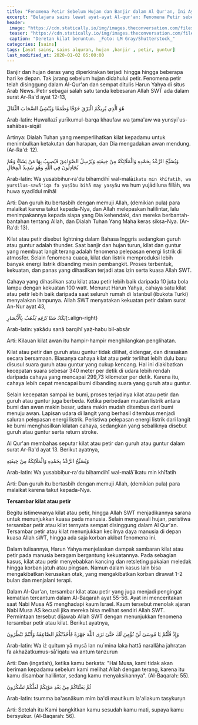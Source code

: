 ```yaml
---
title: "Fenomena Petir Sebelum Hujan dan Banjir dalam Al Qur'an, Ini Ayatnya"
excerpt: "Belajara sains lewat ayat-ayat Al-qur'an: Fenomena Petir sebelum datang hujan dan banjir"
header:
 image: "https://cdn.statically.io/img/images.theconversation.com/files/254980/original/file-20190122-100282-1y9bwkl.jpg?format=webp"
 teaser: "https://cdn.statically.io/img/images.theconversation.com/files/254980/original/file-20190122-100282-1y9bwkl.jpg?w=480"
 caption: "Deretan kilat beruntun. _Foto: LM Gray/Shutterstock_"
categories: [sains]
tags: [ayat sains, sains alquran, hujan ,banjir , petir, guntur]
last_modified_at: 2020-01-02 05:00:00
---
```

Banjir dan hujan deras yang diperkirakan terjadi hingga hingga beberapa hari ke depan. Tak jarang sebelum hujan didahului petir. Fenomena petir telah disinggung dalam Al-Qur'an dan sempat ditulis Harun Yahya di situs Arab News. Petir sebagai salah satu tanda kebesaran Allah SWT ada dalam surat Ar-Ra'd ayat 12-13,

هُوَ الَّذِي يُرِيكُمُ الْبَرْقَ خَوْفًا وَطَمَعًا وَيُنْشِئُ السَّحَابَ الثِّقَالَ

Arab-latin: Huwallazī yurīkumul-barqa khaufaw wa ṭama'aw wa yunsyi`us-sahābas-siqāl

Artinya: Dialah Tuhan yang memperlihatkan kilat kepadamu untuk menimbulkan ketakutan dan harapan, dan Dia mengadakan awan mendung. (Ar-Ra'd: 12).

وَيُسَبِّحُ الرَّعْدُ بِحَمْدِهِ وَالْمَلَائِكَةُ مِنْ خِيفَتِهِ وَيُرْسِلُ الصَّوَاعِقَ فَيُصِيبُ بِهَا مَنْ يَشَاءُ وَهُمْ يُجَادِلُونَ فِي اللَّهِ وَهُوَ شَدِيدُ الْمِحَالِ

Arab-latin: Wa yusabbihur-ra'du bihamdihī wal-malā`ikatu min khīfatih, wa yursilus-sawā'iqa fa yuṣību bihā may yasyā`u wa hum yujādiluna fillāh, wa huwa syadīdul mihāl

Arti: Dan guruh itu bertasbih dengan memuji Allah, (demikian pula) para malaikat karena takut kepada-Nya, dan Allah melepaskan halilintar, lalu menimpakannya kepada siapa yang Dia kehendaki, dan mereka berbantah-bantahan tentang Allah, dan Dialah Tuhan Yang Maha keras siksa-Nya. (Ar-Ra'd: 13).

Kilat atau petir disebut lightning dalam Bahasa Inggris sedangkan guruh atau guntur adalah thunder. Saat banjir dan hujan turun, kilat dan guntur yang membuat langit terang adalah fenomena pelepasan energi listrik di atmosfer. Selain fenomena cuaca, kilat dan listrik memproduksi lebih banyak energi listrik dibanding mesin pembangkit. Proses terbentuk, kekuatan, dan panas yang dihasilkan terjadi atas izin serta kuasa Allah SWT.

Cahaya yang dihasilkan satu kilat atau petir lebih baik daripada 10 juta bola lampu dengan kekuatan 100 watt. Menurut Harun Yahya, cahaya satu kilat atau petir lebih baik daripada saat seluruh rumah di Istanbul (ibukota Turki) menyalakan lampunya. Allah SWT menyatakan kekuatan petir dalam surat An-Nur ayat 43,

_يَكَادُ سَنَا بَرْقِهِ يَذْهَبُ بِالْأَبْصَارِ_{:.align-right}

Arab-latin: yakādu sanā barqihī yaż-habu bil-absār

Arti: Kilauan kilat awan itu hampir-hampir menghilangkan penglihatan.

Kilat atau petir dan guruh atau guntur tidak dilihat, didengar, dan dirasakan secara bersamaan. Biasanya cahaya kilat atau petir terlihat lebih dulu baru disusul suara guruh atau guntur yang cukup kencang. Hal ini diakibatkan kecepatan suara sebesar 340 meter per detik di udara lebih rendah daripada cahaya yang mencapai 299,73 kilometer per detik. Karena itu, cahaya lebih cepat mencapai bumi dibanding suara yang guruh atau guntur.

Selain kecepatan sampai ke bumi, proses terjadinya kilat atau petir dan guruh atau guntur juga berbeda. Ketika perbedaan muatan listrik antara bumi dan awan makin besar, udara makin mudah ditembus dari bumi menuju awan. Lapisan udara di langit yang berhasil ditembus menjadi saluran pelepasan energi listrik. Peristiwa pelepasan energi listrik dari langit ke bumi menghasilkan kilatan cahaya, sedangkan yang sebaliknya disebut guruh atau guntur serta return stroke.

Al Qur'an membahas seputar kilat atau petir dan guruh atau guntur dalam surat Ar-Ra'd ayat 13. Berikut ayatnya,

وَيُسَبِّحُ الرَّعْدُ بِحَمْدِهِ وَالْمَلَائِكَةُ مِنْ خِيفَتِهِ

Arab-latin: Wa yusabbiḥur-ra'du biḥamdihī wal-malā`ikatu min khīfatih

Arti: Dan guruh itu bertasbih dengan memuji Allah, (demikian pula) para malaikat karena takut kepada-Nya.

**Tersambar kilat atau petir**

Begitu istimewanya kilat atau petir, hingga Allah SWT menjadikannya sarana untuk menunjukkan kuasa pada manusia. Selain mengawali hujan, peristiwa tersambar petir atau kilat ternyata sempat disinggung dalam Al Qur'an. Tersambar petir atau kilat menunjukkan kecilnya daya manusia di depan kuasa Allah sWT, hingga ada saja korban akibat fenomena ini.

Dalam tulisannya, Harun Yahya menjelaskan dampak sambaran kilat atau petir pada manusia beragam bergantung kekuatannya. Pada sebagian kasus, kilat atau petir menyebabkan kancing dan retsleting pakaian meledak hingga korban jatuh atau pingsan. Namun dalam kasus lain bisa mengakibatkan kerusakan otak, yang mengakibatkan korban dirawat 1-2 bulan dan menjalani terapi.

Dalam Al-Qur'an, tersambar kilat atau petir yang juga menjadi pengingat kematian tercantum dalam Al-Baqarah ayat 55-56. Ayat ini menceritakan saat Nabi Musa AS menghadapi kaum Israel. Kaum tersebut menolak ajaran Nabi Musa AS kecuali jika mereka bisa melihat sendiri Allah SWT. Permintaan tersebut dijawab Allah SWT dengan menunjukkan fenomena tersambar petir atau kilat. Berikut ayatnya,

وَإِذْ قُلْتُمْ يَا مُوسَىٰ لَنْ نُؤْمِنَ لَكَ حَتَّىٰ نَرَى اللَّهَ جَهْرَةً فَأَخَذَتْكُمُ الصَّاعِقَةُ وَأَنْتُمْ تَنْظُرُونَ

Arab-latin: Wa iż qultum yā mụsā lan nu`mina laka hattā narallāha jahratan fa akhażatkumus-sā'iqatu wa antum tanzurun

Arti: Dan (ingatlah), ketika kamu berkata: "Hai Musa, kami tidak akan beriman kepadamu sebelum kami melihat Allah dengan terang, karena itu kamu disambar halilintar, sedang kamu menyaksikannya". (Al-Baqarah: 55).

ثُمَّ بَعَثْنَاكُمْ مِنْ بَعْدِ مَوْتِكُمْ لَعَلَّكُمْ تَشْكُرُونَ

Arab-latin: tsumma ba'asnākum mim ba'di mautikum la'allakum tasykurụn

Arti: Setelah itu Kami bangkitkan kamu sesudah kamu mati, supaya kamu bersyukur. (Al-Baqarah: 56).
